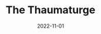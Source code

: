 ---
active: true
title: "The Thaumaturge"
date: 2022-11-01
description: ""
links: {
    github: "",
    prod: "https://thaumaturgethegame.com/",
    dev: "",
}
image: {
    url: "",
    alt: "redacted",
}
tags: [
    "Vite", "TailwindCSS","Wordpress", "ACF", "AlpineJS",
]
---